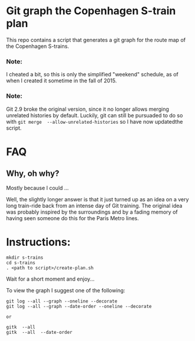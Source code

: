 # Git graph the Copenhagen S-train plan

This repo contains a script that generates a git graph for the route map of the Copenhagen S-trains.

### Note: 
I cheated a bit, so this is only the simplified "weekend" schedule, as of when I created it sometime in the fall of 2015.

### Note: 
Git 2.9 broke the original version, since it no longer allows merging unrelated histories by default. 
Luckily, git can still be pursuaded to do so with `git merge  --allow-unrelated-histories` so I have now updatedthe script.

# FAQ
## Why, oh why?
Mostly because I could ...

Well, the slightly longer answer is that it just turned up as an idea on a very long train-ride back from an intense day of Git training. 
The original idea was probably inspired by the surroundings and by a fading memory of having seen someone do this for the Paris Metro lines.

# Instructions:
```
mkdir s-trains
cd s-trains
. <path to script>/create-plan.sh
```
 Wait for a short moment and enjoy...

To view the graph I suggest one of the following: 
```
git log --all --graph --oneline --decorate
git log --all --graph --date-order --oneline --decorate

or

gitk  --all
gitk  --all  --date-order
```

